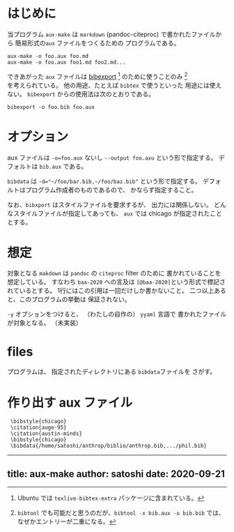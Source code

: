 # はじめに

当プログラム `aux-make` は
`markdown` (pandoc-citeproc) で書かれたファイルから
簡易形式の`aux` ファイルをつくるための
プログラムである。

    aux-make -o foo.aux foo.md
    aux-make -o foo.aux foo1.md foo2.md...

できあがった `aux` ファイルは
[bibexport](https://www.ctan.org/pkg/bibexport)
[^bibexport] のために使うことのみ [^bibtool]  
を考えられている。
他の用途、たとえば `bibtex` で使うといった
用途には使えない。
`bibexport` からの使用法は次のとおりである。

    bibexport -o foo.bib foo.aux

[^bibexport]: Ubuntu では `texlive-bibtex-extra` パッケージに含まれている。
[^bibtool]: `bibtool` でも可能だと思うのだが、`bibtool -x bib.aux -o bib.bib` では、なぜかエントリーが二重になる。

# オプション

aux ファイルは `-o=foo.aux` ないし
`--output foo.axu` という形で指定する。
デフォルトは `bib.aux` である。

`bibdata` は `-d="~/foo/bar.bib,~/foo/baz.bib"`
という形で指定する。
デフォルトはプログラム作成者のものであるので、
かならず指定すること。

なお、`bibxport` はスタイルファイルを要求するが、
出力には関係しない。
どんなスタイルファイルが指定してあっても、
`aux` では chicago が指定されたこととする。
[^chicago]: 繰り返すが、なにを指定しても差はでない。


# 想定

対象となる `makdown` は
`pandoc` の `citeproc` filter のために
書かれていることを想定している。
すなわち `baa-2020` への言及は
`[@baa-2020]`という形式で標記されているとする。
1行にはこの引用は一回だけしか書かないこと。
二つ以上あると、このプログラムの挙動は
保証されない。

`-y` オプションをつけると、
（わたしの自作の） `yyaml` 言語で
書かれたファイルが対象となる。
（未実装）

# files

プログラムは、
指定されたディレクトリにある `bibdata`ファイルを
さがす。

# 作り出す aux ファイル

     \bibstyle{chicago}
     \citation{auge-95}
     \citation{austin-minds}
     \bibstyle{chicago}
     \bibdata{/home/satoshi/anthrop/biblio/anthrop.bib,.../phil.bib}

---
title: aux-make
author: satoshi
date: 2020-09-21
---
